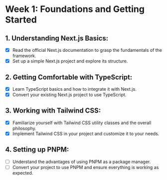 # Week 1: Foundations and Getting Started
## 1. Understanding Next.js Basics:
- [X] Read the official Next.js documentation to grasp the fundamentals of the framework.
- [X] Set up a simple Next.js project and explore its structure.
## 2. Getting Comfortable with TypeScript:
- [X] Learn TypeScript basics and how to integrate it with Next.js.
- [X] Convert your existing Next.js project to use TypeScript.
## 3. Working with Tailwind CSS:
- [X] Familiarize yourself with Tailwind CSS utility classes and the overall philosophy.
- [X] Implement Tailwind CSS in your project and customize it to your needs.
## 4. Setting up PNPM:
- [ ] Understand the advantages of using PNPM as a package manager.
- [ ] Convert your project to use PNPM and ensure everything is working as expected.